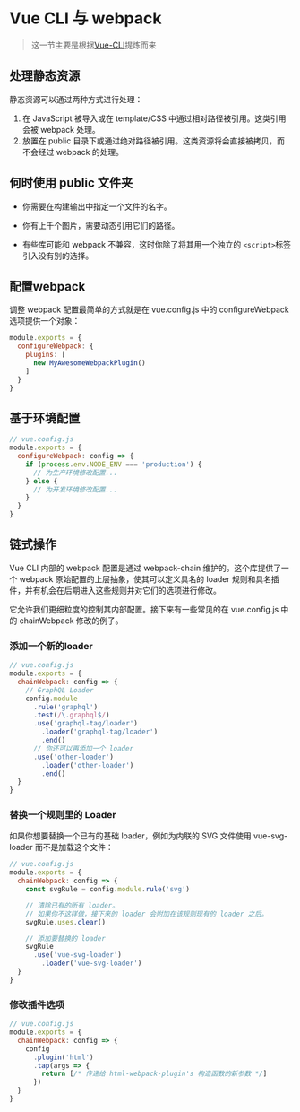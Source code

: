 # Vue CLI 与 webpack

> 这一节主要是根据[Vue-CLI](https://cli.vuejs.org/zh/guide/webpack.html)提炼而来

## 处理静态资源

静态资源可以通过两种方式进行处理：

1. 在 JavaScript 被导入或在 template/CSS 中通过相对路径被引用。这类引用会被 webpack 处理。
2. 放置在 public 目录下或通过绝对路径被引用。这类资源将会直接被拷贝，而不会经过 webpack 的处理。

## 何时使用 public 文件夹

- 你需要在构建输出中指定一个文件的名字。

- 你有上千个图片，需要动态引用它们的路径。

- 有些库可能和 webpack 不兼容，这时你除了将其用一个独立的 `<script>`标签引入没有别的选择。

## 配置webpack

调整 webpack 配置最简单的方式就是在 vue.config.js 中的 configureWebpack 选项提供一个对象：

```js
module.exports = {
  configureWebpack: {
    plugins: [
      new MyAwesomeWebpackPlugin()
    ]
  }
}
```

## 基于环境配置

```js
// vue.config.js
module.exports = {
  configureWebpack: config => {
    if (process.env.NODE_ENV === 'production') {
      // 为生产环境修改配置...
    } else {
      // 为开发环境修改配置...
    }
  }
}
```

## 链式操作

Vue CLI 内部的 webpack 配置是通过 webpack-chain 维护的。这个库提供了一个 webpack 原始配置的上层抽象，使其可以定义具名的 loader 规则和具名插件，并有机会在后期进入这些规则并对它们的选项进行修改。

它允许我们更细粒度的控制其内部配置。接下来有一些常见的在 vue.config.js 中的 chainWebpack 修改的例子。

### 添加一个新的loader

``` js
// vue.config.js
module.exports = {
  chainWebpack: config => {
    // GraphQL Loader
    config.module
      .rule('graphql')
      .test(/\.graphql$/)
      .use('graphql-tag/loader')
        .loader('graphql-tag/loader')
        .end()
      // 你还可以再添加一个 loader
      .use('other-loader')
        .loader('other-loader')
        .end()
  }
}
```

### 替换一个规则里的 Loader

如果你想要替换一个已有的基础 loader，例如为内联的 SVG 文件使用 vue-svg-loader 而不是加载这个文件：

```js
// vue.config.js
module.exports = {
  chainWebpack: config => {
    const svgRule = config.module.rule('svg')

    // 清除已有的所有 loader。
    // 如果你不这样做，接下来的 loader 会附加在该规则现有的 loader 之后。
    svgRule.uses.clear()

    // 添加要替换的 loader
    svgRule
      .use('vue-svg-loader')
        .loader('vue-svg-loader')
  }
}
```

### 修改插件选项

```js
// vue.config.js
module.exports = {
  chainWebpack: config => {
    config
      .plugin('html')
      .tap(args => {
        return [/* 传递给 html-webpack-plugin's 构造函数的新参数 */]
      })
  }
}
```
